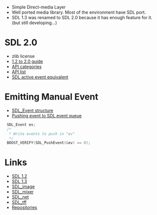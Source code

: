 * Simple Direct-media Layer
* Well ported media library. Most of the environment have SDL port.
* SDL 1.3 was renamed to SDL 2.0 because it has enough feature for it.(but still developing...)

# SDL 2.0
* zlib license
* [1.2 to 2.0 guide](http://wiki.libsdl.org/MigrationGuide)
* [API categories](http://wiki.libsdl.org/APIByCategory)
* [API list](http://wiki.libsdl.org/CategoryAPI)
* [SDL active event equivalent](http://stackoverflow.com/questions/19202867/sdl-activeevent-equivalent-in-sdl-2-0)

# Emitting Manual Event
* [SDL_Event structure](http://sdl.beuc.net/sdl.wiki/SDL_Event)
* [Pushing event to SDL event queue](http://sdl.beuc.net/sdl.wiki/SDL_PushEvent)
```C
 SDL_Event ev;
 /*
  * Write events to push in "ev"
  */
 BOOST_VERIFY(SDL_PushEvent(&ev) == 0);
```

# Links
* [SDL 1.2](http://www.libsdl.org/docs/html/)
* [SDL 1.3](http://www.libsdl.org/cgi/docwiki.cgi/SDL-1.3/SDL_API)
* [SDL_image](http://www.libsdl.org/projects/SDL_image/docs/SDL_image.html)
* [SDL_mixer](http://www.libsdl.org/projects/SDL_mixer/docs/SDL_mixer.html)
* [SDL_net](http://www.libsdl.org/projects/SDL_net/docs/SDL_net.html)
* [SDL_tff](http://www.libsdl.org/projects/SDL_ttf/docs/SDL_ttf.html)
* [Repositories](http://hg.libsdl.org/)
